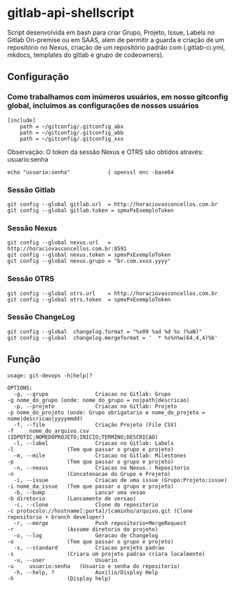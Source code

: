 # gitlab-api-shellscript
Script desenvolvida em bash para criar Grupo, Projeto, Issue, Labels no Gitlab On-premise ou em SAAS, alem de permitir a guarda e criação de um repositório no Nexus, criação de um repositório padrão com (.gitlab-ci.yml, mkdocs,  templates do gitlab e grupo de codeowners).

## Configuração
### Como trabalhamos com inúmeros usuários, em nosso gitconfig global, incluimos as configurações de nossos usuários
```
[include]
    path = ~/gitconfig/.gitconfig_abx
    path = ~/gitconfig/.gitconfig_abb
    path = ~/gitconfig/.gitconfig_xxx

```
Observação: O token da sessão Nexus e OTRS são obtidos através: usuario:senha
```
echo "usuario:senha"            | openssl enc -base64
```

### Sessão Gitlab
```
git config --global gitlab.url  = http://horaciovasconcellos.com.br
git config --global gitlab.token = spmxPxExemploToken
```
### Sessão Nexus
```
git config --global nexus.url   = http://horaciovasconcellos.com.br:8591
git config --global nexus.token = spmxPxExemploToken
git config --global nexus.grupo = "br.com.xxxx.yyyy"
```

### Sessão OTRS
```
git config --global otrs.url    = http://horaciovasconcellos.com.br
git config --global otrs.token  = spmxPxExemploToken
```
### Sessão ChangeLog
```
git config --global  changelog.format = "%x09 %ad %d %s (%aN)"
git config --global  changelog.mergeformat = '  * %s%n%w(64,4,4)%b'
```

## Função
```
usage: git-devops -h|help|?

OPTIONS:
  -g, --grupo               Criacao no Gitlab: Grupo                    -g nome_do_grupo (onde: nome_do_grupo = no|path|descricao)
  -p, --projeto             Criacao no Gitlab: Projeto                  -p nome_do_projeto (onde: Grupo obrigatario e nome_do_projeto = nome|descricao|yyyymmdd)
  -f, --file                Criação Projeto (File CSV)                  -f     nome_do_arquivo.csv (IDPDTIC;NOMEDOPROJETO;INICIO;TERMINO;DESCRICAO)
  -l, --label               Criacao no Gitlab: Labels                   -l                 (Tem que passar o grupo e projeto)
  -m, --mile                Criacao no Gitlab: Milestones               -p                 (Tem que passar o grupo e projeto)
  -n, --nexus               Criacao no Nexus.: Repositorio              -n                 (Concatenacao do Grupo e Projeto)
  -i, --issue               Criacao de uma issue (Grupo:Projeto:issue)  -i nome_da_issue   (Tem que passar o grupo e projeto)
  -b, --bump                Lancar uma vesao                            -b diretorio       (Lancamento de versao)
  -c, --clone               Clone do repositorio                        -c protocolo://hostname[:porta]/[caminho/arquivo.git (Clone repositorio + branch developer)
  -r, --merge               Push repositorio+MergeRequest               -r                 (Assume diretorio do projeto)
  -o, --log                 Geracao de Changelog                        -o                 (Tem que passar o grupo e projeto)
  -s, --standard            Criacao projeto padrao                      -s                 (Criara um projeto padrao criara localmente)
  -u, --user                Usuario                                     -u     usuario:senha   (Usuario e senha do repositorio)
  -h, --help, ?             Auxilio/Display Help                        -h                 (Display help)
```

